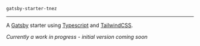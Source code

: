 `gatsby-starter-tnez`

---

A [Gatsby](https://www.gatsbyjs.org/) starter using [Typescript](https://www.typescriptlang.org/) and [TailwindCSS](https://tailwindcss.com/).

_Currently a work in progress - initial version coming soon_
